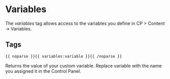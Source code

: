 # Variables

The _variables_ tag allows access to the variables you define in CP > Content -> Variables.

## Tags

	{{ noparse }}{{ variables:variable }}{{ /noparse }}

Returns the value of your custom variable. Replace variable with the name you assigned it in the Control Panel.